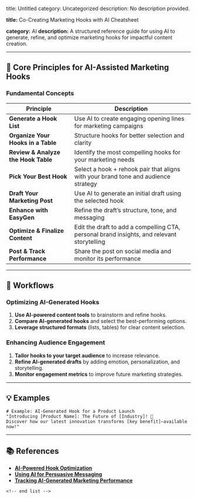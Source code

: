 title: Untitled
category: Uncategorized
description: No description provided.

**title:** Co-Creating Marketing Hooks with AI Cheatsheet

**category:** AI
**description:** A structured reference guide for using AI to generate, refine, and optimize marketing hooks for impactful content creation.

---

## 🎯 **Core Principles for AI-Assisted Marketing Hooks**

### **Fundamental Concepts**

| Principle                                 | Description                                                                                |
| ----------------------------------------- | ------------------------------------------------------------------------------------------ |
| **Generate a Hook List**            | Use AI to create engaging opening lines for marketing campaigns                            |
| **Organize Your Hooks in a Table**  | Structure hooks for better selection and clarity                                           |
| **Review & Analyze the Hook Table** | Identify the most compelling hooks for your marketing needs                                |
| **Pick Your Best Hook**             | Select a hook + rehook pair that aligns with your brand tone and audience strategy         |
| **Draft Your Marketing Post**       | Use AI to generate an initial draft using the selected hook                                |
| **Enhance with EasyGen**            | Refine the draft’s structure, tone, and messaging                                         |
| **Optimize & Finalize Content**     | Edit the draft to add a compelling CTA, personal brand insights, and relevant storytelling |
| **Post & Track Performance**        | Share the post on social media and monitor its performance                                 |

---

## 🔄 **Workflows**

### **Optimizing AI-Generated Hooks**

1. **Use AI-powered content tools** to brainstorm and refine hooks.
2. **Compare AI-generated hooks** and select the best-performing options.
3. **Leverage structured formats** (lists, tables) for clear content selection.

### **Enhancing Audience Engagement**

1. **Tailor hooks to your target audience** to increase relevance.
2. **Refine AI-generated drafts** by adding emotion, personalization, and storytelling.
3. **Monitor engagement metrics** to improve future marketing strategies.

---

## 💡 **Examples**

```plaintext
# Example: AI-Generated Hook for a Product Launch
"Introducing [Product Name]: The Future of [Industry]! 🚀  
Discover how our latest innovation transforms [key benefit]—available now!"  
```

---

## 📚 **References**

- **[AI-Powered Hook Optimization](https://www.marketingexamples.com)**
- **[Using AI for Persuasive Messaging](https://blog.hubspot.com/marketing/ai-content-marketing)**
- **[Tracking AI-Generated Marketing Performance](https://neilpatel.com/blog/ai-marketing-strategies/)**

```
<!-- end list -->
```